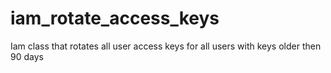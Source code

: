 # iam_rotate_access_keys
Iam class that rotates all user access keys for all users with keys older then 90 days
